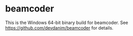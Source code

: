 # beamcoder

This is the Windows 64-bit binary build for beamcoder.
See https://github.com/devdanim/beamcoder for details.
